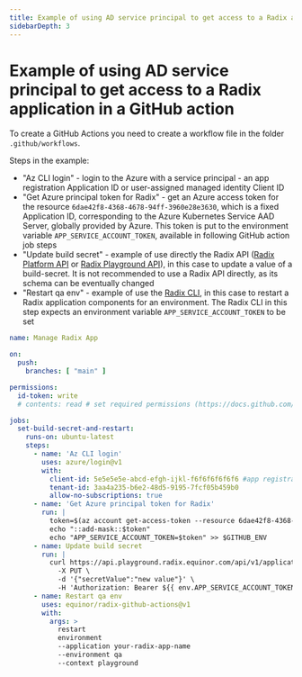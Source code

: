 ```yaml
---
title: Example of using AD service principal to get access to a Radix application in a GitHub action
sidebarDepth: 3
---
```


# Example of using AD service principal to get access to a Radix application in a GitHub action

To create a GitHub Actions you need to create a workflow file in the folder `.github/workflows`.

Steps in the example:

* "Az CLI login" - login to the Azure with a service principal - an app registration Application ID or user-assigned managed identity Client ID
* "Get Azure principal token for Radix" - get an Azure access token for the resource `6dae42f8-4368-4678-94ff-3960e28e3630`, which is a fixed Application ID, corresponding to the Azure Kubernetes Service AAD Server, globally provided by Azure. This token is put to the environment variable `APP_SERVICE_ACCOUNT_TOKEN`, available in following GitHub action job steps
* "Update build secret" - example of use directly the Radix API ([Radix Platform API](https://api.radix.equinor.com/swaggerui/) or [Radix Playground API](https://api.playground.radix.equinor.com/swaggerui/)), in this case to update a value of a build-secret. It is not recommended to use a Radix API directly, as its schema can be eventually changed
* "Restart qa env" - example of use the [Radix CLI](https://github.com/equinor/radix-cli), in this case to restart a Radix application components for an environment. The Radix CLI in this step expects an environment variable `APP_SERVICE_ACCOUNT_TOKEN` to be set

```yaml
name: Manage Radix App

on:
  push:
    branches: [ "main" ]

permissions:
  id-token: write
  # contents: read # set required permissions (https://docs.github.com/en/actions/using-jobs/assigning-permissions-to-jobs)

jobs:
  set-build-secret-and-restart:
    runs-on: ubuntu-latest
    steps:
      - name: 'Az CLI login'
        uses: azure/login@v1
        with:
          client-id: 5e5e5e5e-abcd-efgh-ijkl-f6f6f6f6f6f6 #app registration Application ID or user-assigned managed identity Client ID
          tenant-id: 3aa4a235-b6e2-48d5-9195-7fcf05b459b0
          allow-no-subscriptions: true
      - name: 'Get Azure principal token for Radix'
        run: |
          token=$(az account get-access-token --resource 6dae42f8-4368-4678-94ff-3960e28e3630 --query=accessToken -otsv)
          echo "::add-mask::$token"
          echo "APP_SERVICE_ACCOUNT_TOKEN=$token" >> $GITHUB_ENV
      - name: Update build secret
        run: |
          curl https://api.playground.radix.equinor.com/api/v1/applications/your-radix-app-name/buildsecrets/A_BUILD_SECRET \
            -X PUT \
            -d '{"secretValue":"new value"}' \
            -H 'Authorization: Bearer ${{ env.APP_SERVICE_ACCOUNT_TOKEN }}'
      - name: Restart qa env
        uses: equinor/radix-github-actions@v1
        with:
          args: >
            restart
            environment
            --application your-radix-app-name
            --environment qa
            --context playground
```

